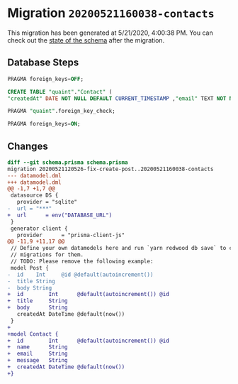 # Migration `20200521160038-contacts`

This migration has been generated at 5/21/2020, 4:00:38 PM.
You can check out the [state of the schema](./schema.prisma) after the migration.

## Database Steps

```sql
PRAGMA foreign_keys=OFF;

CREATE TABLE "quaint"."Contact" (
"createdAt" DATE NOT NULL DEFAULT CURRENT_TIMESTAMP ,"email" TEXT NOT NULL  ,"id" INTEGER NOT NULL  PRIMARY KEY AUTOINCREMENT,"message" TEXT NOT NULL  ,"name" TEXT NOT NULL  )

PRAGMA "quaint".foreign_key_check;

PRAGMA foreign_keys=ON;
```

## Changes

```diff
diff --git schema.prisma schema.prisma
migration 20200521120526-fix-create-post..20200521160038-contacts
--- datamodel.dml
+++ datamodel.dml
@@ -1,7 +1,7 @@
 datasource DS {
   provider = "sqlite"
-  url = "***"
+  url      = env("DATABASE_URL")
 }
 generator client {
   provider      = "prisma-client-js"
@@ -11,9 +11,17 @@
 // Define your own datamodels here and run `yarn redwood db save` to create
 // migrations for them.
 // TODO: Please remove the following example:
 model Post {
-  id    Int     @id @default(autoincrement())
-  title String
-  body String
+  id        Int      @default(autoincrement()) @id
+  title     String
+  body      String
   createdAt DateTime @default(now())
 }
+
+model Contact {
+  id        Int      @default(autoincrement()) @id
+  name      String
+  email     String
+  message   String
+  createdAt DateTime @default(now())
+}
```


